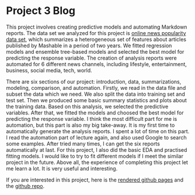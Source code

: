   # Project 3 Blog

This project involves creating predictive models and automating Markdown reports. The data set we analyzed for this project is [online news popularity data set](https://archive.ics.uci.edu/ml/datasets/Online+News+Popularity), which summarizes a heterogeneous set of features about articles published by Mashable in a period of two years. We fitted regression models and ensemble tree-based models and selected the best model for predicting the response variable. The creation of analysis reports were automated for 6 different news channels, including lifestyle, entertainment, business, social media, tech, world. 

There are six sections of our project: introduction, data, summarizations, modeling, comparison, and automation. Firstly, we read in the data file and subset the data which we need. We also split the data into training set and test set. Then we produced some basic summary statistics and plots about the training data. Based on this analysis, we selected the predictive variables. After that, we fitted the models and choosed the best model for predicting the response variable. I think the most difficult part for me is automation, but this part is also my big take-away. It is my first time to automatically generate the analysis reports. I spent a lot of time on this part. I read the automation part of lecture again, and also used Google to search some examples. After tried many times, I can get the six reports automatically at last. For this project, I also did the basic EDA and practised fitting models. I would like to try to fit different models if I meet the similar project in the future. Above all, the experience of completing this project let me learn a lot. It is very useful and interesting.

If you are interested in this project, here is the [rendered github pages](https://shaoyucherish.github.io/Project3/) and the [github repo](https://github.com/shaoyucherish/Project3).
